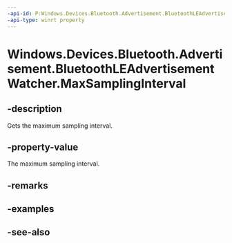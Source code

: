 ```yaml
---
-api-id: P:Windows.Devices.Bluetooth.Advertisement.BluetoothLEAdvertisementWatcher.MaxSamplingInterval
-api-type: winrt property
---
```


<!-- Property syntax
public Windows.Foundation.TimeSpan MaxSamplingInterval { get; }
-->

# Windows.Devices.Bluetooth.Advertisement.BluetoothLEAdvertisementWatcher.MaxSamplingInterval

## -description
Gets the maximum sampling interval.

## -property-value
The maximum sampling interval.

## -remarks

## -examples

## -see-also
